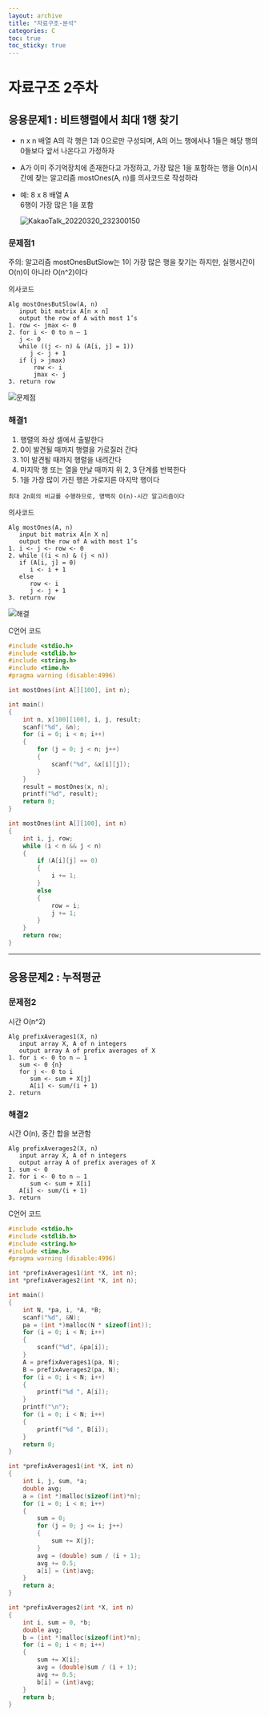 ```yaml
---
layout: archive
title: "자료구조-분석"
categories: C
toc: true
toc_sticky: true
---
```


# 자료구조 2주차

## 응용문제1 : 비트행렬에서 최대 1행 찾기

- n x n 배열 A의 각 행은 1과 0으로만 구성되며, A의 어느 행에서나 1들은 해당 행의 0들보다 앞서 나온다고 가정하자
- A가 이미 주기억장치에 존재한다고 가정하고, 가장 많은 1을 포함하는 행을 O(n)시간에 찾는 알고리즘 mostOnes(A, n)를 의사코드로 작성하라
- 예: 8 x 8 배열 A  
  6행이 가장 많은 1을 포함

  ![KakaoTalk_20220320_232300150](https://user-images.githubusercontent.com/63334368/159167089-2597e35f-a2af-4807-ab32-c85babe6cb41.png)

### 문제점1

주의: 알고리즘 mostOnesButSlow는 1이 가장 많은 행을 찾기는 하지만, 실행시간이 O(n)이 아니라 O(n^2)이다

의사코드

```
Alg mostOnesButSlow(A, n)
   input bit matrix A[n x n]
   output the row of A with most 1’s
1. row <- jmax <- 0
2. for i <- 0 to n – 1
   j <- 0
   while ((j <- n) & (A[i, j] = 1))
      j <- j + 1
   if (j > jmax)
       row <- i
       jmax <- j
3. return row
```

![문제점](https://user-images.githubusercontent.com/63334368/159167550-e774c3c2-1508-431f-b656-8202e7874731.png)

### 해결1

1. 행렬의 좌상 셀에서 출발한다
2. 0이 발견될 때까지 행렬을 가로질러 간다
3. 1이 발견될 때까지 행렬을 내려간다
4. 마지막 행 또는 열을 만날 때까지 위 2, 3 단계를 반복한다
5. 1을 가장 많이 가진 행은 가로지른 마지막 행이다

`최대 2n회의 비교를 수행하므로, 명백히 O(n)-시간 알고리즘이다`

의사코드

```
Alg mostOnes(A, n)
   input bit matrix A[n X n]
   output the row of A with most 1’s
1. i <- j <- row <- 0
2. while ((i < n) & (j < n))
   if (A[i, j] = 0)
      i <- i + 1
   else
      row <- i
      j <- j + 1
3. return row
```

![해결](https://user-images.githubusercontent.com/63334368/159167551-fbf3a48a-5506-4009-965a-15b206854ee6.png)

C언어 코드

```c
#include <stdio.h>
#include <stdlib.h>
#include <string.h>
#include <time.h>
#pragma warning (disable:4996)

int mostOnes(int A[][100], int n);

int main()
{
	int n, x[100][100], i, j, result;
	scanf("%d", &n);
	for (i = 0; i < n; i++)
	{
		for (j = 0; j < n; j++)
		{
			scanf("%d", &x[i][j]);
		}
	}
	result = mostOnes(x, n);
	printf("%d", result);
	return 0;
}

int mostOnes(int A[][100], int n)
{
	int i, j, row;
	while (i < n && j < n)
	{
		if (A[i][j] == 0)
		{
			i += 1;
		}
		else
		{
			row = i;
			j += 1;
		}
	}
	return row;
}
```

---

## 응용문제2 : 누적평균

### 문제점2

시간 O(n^2)

```
Alg prefixAverages1(X, n)
   input array X, A of n integers
   output array A of prefix averages of X
1. for i <- 0 to n – 1
   sum <- 0 {n}
   for j <- 0 to i
      sum <- sum + X[j]
      A[i] <- sum/(i + 1)
2. return
```

### 해결2

시간 O(n), 중간 합을 보관함

```
Alg prefixAverages2(X, n)
   input array X, A of n integers
   output array A of prefix averages of X
1. sum <- 0
2. for i <- 0 to n – 1
      sum <- sum + X[i]
   A[i] <- sum/(i + 1)
3. return
```

C언어 코드

```c
#include <stdio.h>
#include <stdlib.h>
#include <string.h>
#include <time.h>
#pragma warning (disable:4996)

int *prefixAverages1(int *X, int n);
int *prefixAverages2(int *X, int n);

int main()
{
	int N, *pa, i, *A, *B;
	scanf("%d", &N);
	pa = (int *)malloc(N * sizeof(int));
	for (i = 0; i < N; i++)
	{
		scanf("%d", &pa[i]);
	}
	A = prefixAverages1(pa, N);
	B = prefixAverages2(pa, N);
	for (i = 0; i < N; i++)
	{
		printf("%d ", A[i]);
	}
	printf("\n");
	for (i = 0; i < N; i++)
	{
		printf("%d ", B[i]);
	}
	return 0;
}

int *prefixAverages1(int *X, int n)
{
	int i, j, sum, *a;
	double avg;
	a = (int *)malloc(sizeof(int)*n);
	for (i = 0; i < n; i++)
	{
		sum = 0;
		for (j = 0; j <= i; j++)
		{
			sum += X[j];
		}
		avg = (double) sum / (i + 1);
		avg += 0.5;
		a[i] = (int)avg;
	}
	return a;
}

int *prefixAverages2(int *X, int n)
{
	int i, sum = 0, *b;
	double avg;
	b = (int *)malloc(sizeof(int)*n);
	for (i = 0; i < n; i++)
	{
		sum += X[i];
		avg = (double)sum / (i + 1);
		avg += 0.5;
		b[i] = (int)avg;
	}
	return b;
}
```
